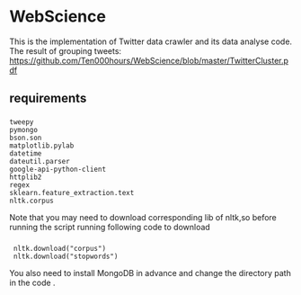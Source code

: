 # WebScience
This is the implementation of Twitter data crawler and its data analyse code.  
The result of grouping tweets:
https://github.com/Ten000hours/WebScience/blob/master/TwitterCluster.pdf

## requirements
###
    tweepy
    pymongo
    bson.son
    matplotlib.pylab
    datetime
    dateutil.parser
    google-api-python-client
    httplib2
    regex
    sklearn.feature_extraction.text
    nltk.corpus

Note that you may need to download corresponding lib of nltk,so before running the script
running following code to download
###
     nltk.download("corpus")
     nltk.download("stopwords")
You also need to install MongoDB in advance and change the directory path in the code .